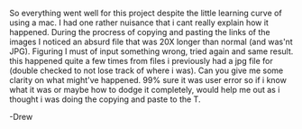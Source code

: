 So everything went well for this project despite the little learning curve of using a mac. I had one rather nuisance that i cant really explain how it happened. During the procress of copying and pasting the links of the images I noticed an absurd file that was 20X longer than normal (and was'nt JPG). Figuring I must of input something wrong, tried again and same result. this happened quite a few times from files i previously had a jpg file for (double checked to not lose track of where i was). Can you give me some clarity on what might've happened. 99% sure it was user error so if i know what it was or maybe how to dodge it completely, would help me out as i thought i was doing the copying and paste to the T.

-Drew